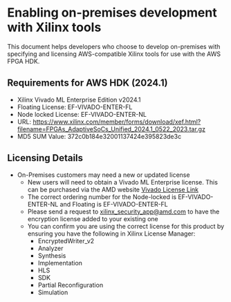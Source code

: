 # Enabling on-premises development with Xilinx tools

This document helps developers who choose to develop on-premises with specifying and licensing AWS-compatible Xilinx tools for use with the AWS FPGA HDK.

## Requirements for AWS HDK (2024.1)

- Xilinx Vivado ML Enterprise Edition v2024.1
- Floating License: EF-VIVADO-ENTER-FL
- Node locked License: EF-VIVADO-ENTER-NL
- URL: https://www.xilinx.com/member/forms/download/xef.html?filename=FPGAs_AdaptiveSoCs_Unified_2024.1_0522_2023.tar.gz
- MD5 SUM Value: 372c0b184e32001137424e395823de3c

## Licensing Details

- On-Premises customers may need a new or updated license
  - New users will need to obtain a Vivado ML Enterprise license.  This can be purchased via the AMD website [Vivado License Link](https://www.xilinx.com/products/design-tools/vivado/vivado-buy.html?resultsTablePreSelect=xlnxdocumenttypes:SeeAll#enterprise-buy-modal)
  - The correct ordering number for the Node-locked is EF-VIVADO-ENTER-NL and Floating is EF-VIVADO-ENTER-FL
  - Please send a request to xilinx_security_app@amd.com to have the encryption license added to your existing one
  - You can confirm you are using the correct license for this product by ensuring you have the following in Xilinx License Manager:
    - EncryptedWriter_v2
    - Analyzer
    - Synthesis
    - Implementation
    - HLS
    - SDK
    - Partial Reconfiguration
    - Simulation
